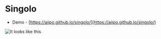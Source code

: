 # Singolo
- Demo - [https://aiipo.github.io/singolo/](https://aiipo.github.io/singolo/)

![It looks like this](https://raw.githubusercontent.com/rolling-scopes-school/tasks/master/tasks/markups/level-2/singolo/singolo.jpg)
